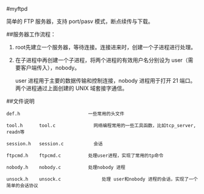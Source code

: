 #myftpd

简单的 FTP 服务器，支持 port/pasv 模式，断点续传与下载。

##服务器工作流程：

1. root先建立一个服务器，等待连接。连接进来时，创建一个子进程进行处理。

2. 在子进程中再创建一个子进程，将两个进程的有效用户名分别设为 user（需要客户端传入），nobody。 

   user 进程用于主要的数据传输和控制连接，nobody 进程用于打开 21 端口。两个进程通过上面创建的 UNIX 域套接字通信。

##文件说明

	def.h                         一些常用的头文件
	
	tool.h      tool.c 				网络编程常用的一些工具函数，比如tcp_server, readn等
	
	session.h   session.c 			会话
	
	ftpcmd.h    ftpcmd.c          处理user进程，实现了常用的tp命令
	
	nobody.h    nobody.c          处理nobody 进程
	
	unsock.h    unsock.c			   处理 user和nobody 进程的会话，实现了一个简单的会话协议
